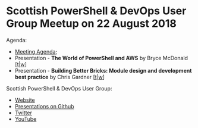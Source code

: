 # Scottish PowerShell & DevOps User Group Meetup on 22 August 2018

Agenda:

* [Meeting Agenda](https://github.com/psdevopsug/usergroup/blob/master/2018/08-August/MeetingAgenda.pptx);
* Presentation - **The World of PowerShell and AWS** by Bryce McDonald [[t](https://twitter.com/_brycemcdonald)|[w](http://www.brycematthew.net/)]
* Presentation - **Building Better Bricks: Module design and development best practice** by Chris Gardner [[t](https://twitter.com/HalbaradKenafin)|[w](https://chrislgardner.github.io/)]

Scottish PowerShell & DevOps User Group:

* [Website](https://psdevopsug.scot)
* [Presentations on Github](https://git.psdevopsug.scot)
* [Twitter](https://twitter.com/scotpsug)
* [YouTube](https://video.psdevopsug.scot)